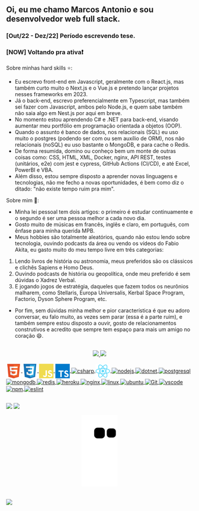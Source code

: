 ## Oi, eu me chamo Marcos Antonio e sou desenvolvedor web full stack.

### [Out/22 - Dez/22] Período escrevendo tese.
### [NOW] Voltando pra ativa:exclamation:

Sobre minhas hard skills :star::
- Eu escrevo front-end em Javascript, geralmente com o React.js, mas também curto muito o Next.js e o Vue.js e pretendo lançar projetos nesses frameworks em 2023. 
- Já o back-end, escrevo preferencialmente em Typescript, mas também sei fazer com Javascript, ambos pelo Node.js, e quem sabe também não saia algo em Nest.js por aqui em breve. 
- No momento estou aprendendo C# e .NET para back-end, visando aumentar meu portfólio em programação orientada a objetos (OOP).
- Quando o assunto é banco de dados, nos relacionais (SQL) eu uso muito o postgres (podendo ser com ou sem auxílio de ORM), nos não relacionais (noSQL) eu uso bastante o MongoDB, e para cache o Redis.
- De forma resumida, domino ou conheço bem um monte de outras coisas como: CSS, HTML, XML, Docker, nginx, API REST, testes (unitários, e2e) com jest e cypress, GitHub Actions (CI/CD), e até Excel, PowerBI e VBA.
- Além disso, estou sempre disposto a aprender novas linguagens e tecnologias, não me fecho a novas oportunidades, é bem como diz o ditado: "não existe tempo ruim pra mim".

Sobre mim :panda_face::
- Minha lei pessoal tem dois artigos: o primeiro é estudar continuamente e o segundo é ser uma pessoa melhor a cada novo dia. 
- Gosto muito de músicas em francês, inglês e claro, em português, com ênfase para minha querida MPB.
- Meus hobbies são totalmente aleatórios, quando não estou lendo sobre tecnologia, ouvindo podcasts da área ou vendo os vídeos do Fabio Akita, eu gasto muito do meu tempo livre em três categorias:
1. Lendo livros de história ou astronomia, meus preferidos são os clássicos e clichês Sapiens e Homo Deus.
2. Ouvindo podcasts de história ou geopolítica, onde meu preferido é sem dúvidas o Xadrez Verbal.
3. E jogando jogos de estratégia, daqueles que fazem todos os neurônios malharem, como Stellaris, Europa Universalis, Kerbal Space Program, Factorio, Dyson Sphere Program, etc.
- Por fim, sem dúvidas minha melhor e pior característica é que eu adoro conversar, eu falo muito, as vezes sem parar (essa é a parte ruim), e também sempre estou disposto a ouvir, gosto de relacionamentos construtivos e acredito que sempre tem espaço para mais um amigo no coração :smile:.

<br>
<div align="center">
  <a href="https://github.com/marcos-asdes">
  <img height="160em" src="https://github-readme-stats.vercel.app/api?username=marcos-asdes&hide=none&show_icons=true&theme=tokyonight&include_all_commits=true&count_private=true"/>
  <img height="160em" src="https://github-readme-stats.vercel.app/api/top-langs/?username=marcos-asdes&layout=compact&langs_count=7&theme=tokyonight"/>
</div>
<div style="display: inline_block"><br>
  <img align="center" alt="HTML" height="40" width="40" src="https://raw.githubusercontent.com/devicons/devicon/master/icons/html5/html5-original.svg">
  <img align="center" alt="CSS" height="40" width="40" src="https://raw.githubusercontent.com/devicons/devicon/master/icons/css3/css3-original.svg">
  <img align="center" alt="Js" height="40" width="40" src="https://raw.githubusercontent.com/devicons/devicon/master/icons/javascript/javascript-plain.svg">
  <img align="center" alt="Ts" height="40" width="40" src="https://raw.githubusercontent.com/devicons/devicon/master/icons/typescript/typescript-plain.svg">
  <img align="center" alt="csharp" height="40" width="40" src="https://cdn.jsdelivr.net/gh/devicons/devicon/icons/csharp/csharp-original.svg" />

  <!--FUTURE--><!--<img align="center" alt="java" height="40" width="40" src="https://cdn.jsdelivr.net/gh/devicons/devicon/icons/java/java-original.svg" />-->
  
  <img align="center" alt="React" height="40" width="40" src="https://raw.githubusercontent.com/devicons/devicon/master/icons/react/react-original.svg">
  <img align="center" alt="nodejs" height="40" width="40" src="https://cdn.jsdelivr.net/gh/devicons/devicon/icons/nodejs/nodejs-original.svg" />
  <img align="center" alt="dotnet" height="40" width="40" src="https://cdn.jsdelivr.net/gh/devicons/devicon/icons/dot-net/dot-net-original.svg" />
  <!--FUTURE--><!--<img align="center" alt="spring" height="40" width="40" src="https://cdn.jsdelivr.net/gh/devicons/devicon/icons/spring/spring-original.svg" />-->
  
  <img align="center" alt="postgresql" height="40" width="40" src="https://cdn.jsdelivr.net/gh/devicons/devicon/icons/postgresql/postgresql-original.svg" />
  <img align="center" alt="mongodb" height="40" width="40" src="https://cdn.jsdelivr.net/gh/devicons/devicon/icons/mongodb/mongodb-original.svg" />
  <img align="center" alt="redis" height="40" width="40" src="https://cdn.jsdelivr.net/gh/devicons/devicon/icons/redis/redis-original.svg" />
  
  <img align="center" alt="heroku" height="40" width="40" src="https://cdn.jsdelivr.net/gh/devicons/devicon/icons/heroku/heroku-plain.svg" />
  <img align="center" alt="nginx" height="40" width="40" src="https://cdn.jsdelivr.net/gh/devicons/devicon/icons/nginx/nginx-original.svg" />
  
  <img align="center" alt="linux" height="40" width="40" src="https://cdn.jsdelivr.net/gh/devicons/devicon/icons/linux/linux-original.svg" />
  <img align="center" alt="ubuntu" height="40" width="40" src="https://cdn.jsdelivr.net/gh/devicons/devicon/icons/ubuntu/ubuntu-plain.svg" />
  <img align="center" alt="Git" height="40" width="40" src="https://cdn.jsdelivr.net/gh/devicons/devicon/icons/git/git-original.svg">
  <img align="center" alt="vscode" height="40" width="40" src="https://cdn.jsdelivr.net/gh/devicons/devicon/icons/vscode/vscode-original.svg" />
  <img align="center" alt="npm" height="40" width="40" src="https://cdn.jsdelivr.net/gh/devicons/devicon/icons/npm/npm-original-wordmark.svg" />
  <img align="center" alt="eslint" height="40" width="40" src="https://cdn.jsdelivr.net/gh/devicons/devicon/icons/eslint/eslint-original.svg" />
  
  <!--FUTURE--><!--<img align="center" alt="vuejs" height="40" width="40" src="https://cdn.jsdelivr.net/gh/devicons/devicon/icons/vuejs/vuejs-original.svg" />-->
  <!--FUTURE--><!--<img align="center" alt="nextjs" height="40" width="40" src="https://cdn.jsdelivr.net/gh/devicons/devicon/icons/nextjs/nextjs-original.svg" />-->
  <!--FUTURE--><!--<img align="center" alt="nestjs" height="40" width="40" src="https://cdn.jsdelivr.net/gh/devicons/devicon/icons/nestjs/nestjs-plain.svg" />-->
  <!--FUTURE--><!--<img align="center" alt="svelte" height="40" width="40" src="https://cdn.jsdelivr.net/gh/devicons/devicon/icons/svelte/svelte-original.svg" />-->
  <!--FUTURE--><!--<img align="center" alt="python" height="30" width="40" src="https://raw.githubusercontent.com/devicons/devicon/master/icons/python/python-original.svg">-->
</div>
  
##
<a href="mailto:marco.engc@poli.ufrj.br"><img src="https://img.shields.io/badge/Gmail-D14836?style=for-the-badge&logo=gmail&logoColor=white" target="_blank"></a>
<a href="https://www.linkedin.com/in/marcos-asdes/" target="_blank"><img src="https://img.shields.io/badge/-LinkedIn-%230077B5?style=for-the-badge&logo=linkedin&logoColor=white" target="_blank"></a>
  
<div align="center">
  <img src="https://github.com/marcos-asdes/marcos-asdes/blob/output/github-contribution-grid-snake.svg">
</div>
  
<br>
  
![](https://komarev.com/ghpvc/?username=marcos-asdes)

